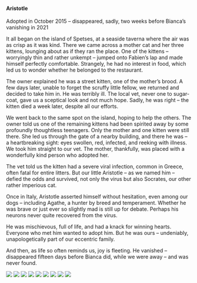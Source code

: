 <h4>Aristotle</h4>

Adopted in October 2015 – disappeared, sadly, two weeks before Bianca’s vanishing in 2021

It all began on the island of Spetses, at a seaside taverna where the air was as crisp as it was kind. There we came across a mother cat and her three kittens, lounging about as if they ran the place. One of the kittens – worryingly thin and rather unkempt – jumped onto Fabien’s lap and made himself perfectly comfortable. Strangely, he had no interest in food, which led us to wonder whether he belonged to the restaurant.

The owner explained he was a street kitten, one of the mother’s brood. A few days later, unable to forget the scruffy little fellow, we returned and decided to take him in. He was terribly ill. The local vet, never one to sugar-coat, gave us a sceptical look and not much hope. Sadly, he was right – the kitten died a week later, despite all our efforts.

We went back to the same spot on the island, hoping to help the others. The owner told us one of the remaining kittens had been spirited away by some profoundly thoughtless teenagers. Only the mother and one kitten were still there. She led us through the gate of a nearby building, and there he was – a heartbreaking sight: eyes swollen, red, infected, and reeking with illness. We took him straight to our vet. The mother, thankfully, was placed with a wonderfully kind person who adopted her.

The vet told us the kitten had a severe viral infection, common in Greece, often fatal for entire litters. But our little Aristotle – as we named him – defied the odds and survived, not only the virus but also Socrates, our other rather imperious cat.

Once in Italy, Aristotle asserted himself without hesitation, even among our dogs – including Agathe, a hunter by breed and temperament. Whether he was brave or just ever so slightly mad is still up for debate. Perhaps his neurons never quite recovered from the virus.

He was mischievous, full of life, and had a knack for winning hearts. Everyone who met him wanted to adopt him. But he was ours – undeniably, unapologetically part of our eccentric family.

And then, as life so often reminds us, joy is fleeting. He vanished – disappeared fifteen days before Bianca did, while we were away – and was never found.

![](40.jpg)
![](41.jpg)
![](42.jpg)
![](43.jpg)
![](44.jpg)
![](45.jpg)
![](46.jpg)
![](47.jpg)
![](48.jpg)
<p></p>
